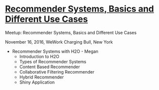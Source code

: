 # [Recommender Systems, Basics and Different Use Cases](https://www.meetup.com/New-York-ODSC/events/235127300/)

Meetup: Recommender Systems, Basics and Different Use Cases

November 16, 2016, WeWork Charging Bull, New York

- Recommender Systems with H2O - Megan
  - Introduction to H2O
  - Types of Recommender Systems
  - Content Based Recommender
  - Collaborative Filtering Recommender
  - Hybrid Recommender
  - Shiny Application
 

  

